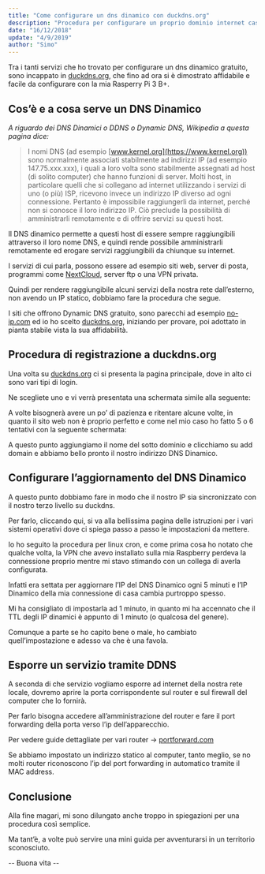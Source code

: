 ```yaml
---
title: "Come configurare un dns dinamico con duckdns.org"
description: "Procedura per configurare un proprio dominio internet casalingo. Utile se avete un server in casa con servizi come ad esempio Nextcloud o un sito web ospitato in casa."
date: "16/12/2018"
update: "4/9/2019"
author: "Simo"
---
```


Tra i tanti servizi che ho trovato per configurare un dns dinamico gratuito, sono incappato in [duckdns.org](https://duckdns.org), che fino ad ora si è dimostrato affidabile e facile da configurare con la mia Rasperry Pi 3 B+.

## Cos’è e a cosa serve un DNS Dinamico

*A riguardo dei DNS Dinamici o DDNS o Dynamic DNS, Wikipedia a questa pagina dice:*

> I nomi DNS (ad esempio [www.kernel.org](https://www.kernel.org)) sono normalmente associati stabilmente ad indirizzi IP (ad esempio 147.75.xxx.xxx), i quali a loro volta sono stabilmente assegnati ad host (di solito computer) che hanno funzioni di server. Molti host, in particolare quelli che si collegano ad internet utilizzando i servizi di uno (o più) ISP, ricevono invece un indirizzo IP diverso ad ogni connessione. Pertanto è impossibile raggiungerli da internet, perché non si conosce il loro indirizzo IP. Ciò preclude la possibilità di amministrarli remotamente e di offrire servizi su questi host.

Il DNS dinamico permette a questi host di essere sempre raggiungibili attraverso il loro nome DNS, e quindi rende possibile amministrarli remotamente ed erogare servizi raggiungibili da chiunque su internet.

I servizi di cui parla, possono essere ad esempio siti web, server di posta, programmi come [NextCloud](https://nextcloud.com/), server ftp o una VPN privata.

Quindi per rendere raggiungibile alcuni servizi della nostra rete dall’esterno, non avendo un IP statico, dobbiamo fare la procedura che segue.

I siti che offrono Dynamic DNS gratuito, sono parecchi ad esempio [no-ip.com](https://www.no-ip.com) ed io ho scelto [duckdns.org](https://duckdns.org), iniziando per provare, poi adottato in pianta stabile vista la sua affidabilità.



## Procedura di registrazione a duckdns.org

Una volta su [duckdns.org](https://duckdns.org) ci si presenta la pagina principale, dove in alto ci sono vari tipi di login.

Ne scegliete uno e vi verrà presentata una schermata simile alla seguente:

A volte bisognerà avere un po’ di pazienza e ritentare alcune volte, in quanto il sito web non è proprio perfetto e come nel mio caso ho fatto 5 o 6 tentativi con la seguente schermata:

A questo punto aggiungiamo il nome del sotto dominio e clicchiamo su add domain e abbiamo bello pronto il nostro indirizzo DNS Dinamico.

## Configurare l’aggiornamento del DNS Dinamico

A questo punto dobbiamo fare in modo che il nostro IP sia sincronizzato con il nostro terzo livello su duckdns.

Per farlo, cliccando qui, si va alla bellissima pagina delle istruzioni per i vari sistemi operativi dove ci spiega passo a passo le impostazioni da mettere.

Io ho seguito la procedura per linux cron, e come prima cosa ho notato che qualche volta, la VPN che avevo installato sulla mia Raspberry perdeva la connessione proprio mentre mi stavo stimando con un collega di averla configurata.

Infatti era settata per aggiornare l’IP del DNS Dinamico ogni 5 minuti e l’IP Dinamico della mia connessione di casa cambia purtroppo spesso.

Mi ha consigliato di impostarla ad 1 minuto, in quanto mi ha accennato che il TTL degli IP dinamici è appunto di 1 minuto (o qualcosa del genere).

Comunque a parte se ho capito bene o male, ho cambiato quell’impostazione e adesso va che è una favola.

## Esporre un servizio tramite DDNS

A seconda di che servizio vogliamo esporre ad internet della nostra rete locale, dovremo aprire la porta corrispondente sul router e sul firewall del computer che lo fornirà.

Per farlo bisogna accedere all’amministrazione del router e fare il port forwarding della porta verso l’ip dell’apparecchio.

Per vedere guide dettagliate per vari router -> [portforward.com](https://portforward.com/)

Se abbiamo impostato un indirizzo statico al computer, tanto meglio, se no molti router riconoscono l’ip del port forwarding in automatico tramite il MAC address.

## Conclusione

Alla fine magari, mi sono dilungato anche troppo in spiegazioni per una procedura così semplice.

Ma tant’è, a volte può servire una mini guida per avventurarsi in un territorio sconosciuto.

-- Buona vita --
